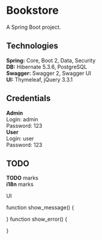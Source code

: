 # Bookstore
A Spring Boot project.
## Technologies
**Spring:** Core, Boot 2, Data, Security\
**DB:** Hibernate 5.3.6, PostgreSQL\
**Swagger:** Swagger 2, Swagger UI\
**UI:** Thymeleaf, jQuery 3.3.1
## Credentials
**Admin**\
Login: admin\
Password: 123\
**User**\
Login: user\
Password: 123
## TODO
**TODO** marks\
**i18n** marks

UI


function show_message() {
	
}
function show_error() {
	
}